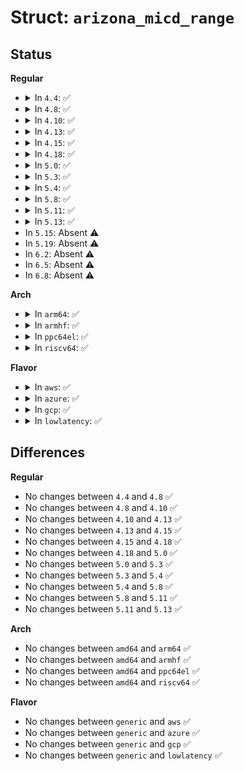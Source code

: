 # Struct: <code>arizona_micd_range</code>

## Status
<b>Regular</b>
<ul>
<li>
<details>
<summary>In <code>4.4</code>: ✅</summary>

```c
struct arizona_micd_range {
    int max;
    int key;
};
```
</details>
</li>
<li>
<details>
<summary>In <code>4.8</code>: ✅</summary>

```c
struct arizona_micd_range {
    int max;
    int key;
};
```
</details>
</li>
<li>
<details>
<summary>In <code>4.10</code>: ✅</summary>

```c
struct arizona_micd_range {
    int max;
    int key;
};
```
</details>
</li>
<li>
<details>
<summary>In <code>4.13</code>: ✅</summary>

```c
struct arizona_micd_range {
    int max;
    int key;
};
```
</details>
</li>
<li>
<details>
<summary>In <code>4.15</code>: ✅</summary>

```c
struct arizona_micd_range {
    int max;
    int key;
};
```
</details>
</li>
<li>
<details>
<summary>In <code>4.18</code>: ✅</summary>

```c
struct arizona_micd_range {
    int max;
    int key;
};
```
</details>
</li>
<li>
<details>
<summary>In <code>5.0</code>: ✅</summary>

```c
struct arizona_micd_range {
    int max;
    int key;
};
```
</details>
</li>
<li>
<details>
<summary>In <code>5.3</code>: ✅</summary>

```c
struct arizona_micd_range {
    int max;
    int key;
};
```
</details>
</li>
<li>
<details>
<summary>In <code>5.4</code>: ✅</summary>

```c
struct arizona_micd_range {
    int max;
    int key;
};
```
</details>
</li>
<li>
<details>
<summary>In <code>5.8</code>: ✅</summary>

```c
struct arizona_micd_range {
    int max;
    int key;
};
```
</details>
</li>
<li>
<details>
<summary>In <code>5.11</code>: ✅</summary>

```c
struct arizona_micd_range {
    int max;
    int key;
};
```
</details>
</li>
<li>
<details>
<summary>In <code>5.13</code>: ✅</summary>

```c
struct arizona_micd_range {
    int max;
    int key;
};
```
</details>
</li>
<li>
In <code>5.15</code>: Absent ⚠️
</li>
<li>
In <code>5.19</code>: Absent ⚠️
</li>
<li>
In <code>6.2</code>: Absent ⚠️
</li>
<li>
In <code>6.5</code>: Absent ⚠️
</li>
<li>
In <code>6.8</code>: Absent ⚠️
</li>
</ul>
<b>Arch</b>
<ul>
<li>
<details>
<summary>In <code>arm64</code>: ✅</summary>

```c
struct arizona_micd_range {
    int max;
    int key;
};
```
</details>
</li>
<li>
<details>
<summary>In <code>armhf</code>: ✅</summary>

```c
struct arizona_micd_range {
    int max;
    int key;
};
```
</details>
</li>
<li>
<details>
<summary>In <code>ppc64el</code>: ✅</summary>

```c
struct arizona_micd_range {
    int max;
    int key;
};
```
</details>
</li>
<li>
<details>
<summary>In <code>riscv64</code>: ✅</summary>

```c
struct arizona_micd_range {
    int max;
    int key;
};
```
</details>
</li>
</ul>
<b>Flavor</b>
<ul>
<li>
<details>
<summary>In <code>aws</code>: ✅</summary>

```c
struct arizona_micd_range {
    int max;
    int key;
};
```
</details>
</li>
<li>
<details>
<summary>In <code>azure</code>: ✅</summary>

```c
struct arizona_micd_range {
    int max;
    int key;
};
```
</details>
</li>
<li>
<details>
<summary>In <code>gcp</code>: ✅</summary>

```c
struct arizona_micd_range {
    int max;
    int key;
};
```
</details>
</li>
<li>
<details>
<summary>In <code>lowlatency</code>: ✅</summary>

```c
struct arizona_micd_range {
    int max;
    int key;
};
```
</details>
</li>
</ul>

## Differences
<b>Regular</b>
<ul>
<li>
No changes between <code>4.4</code> and <code>4.8</code> ✅
</li>
<li>
No changes between <code>4.8</code> and <code>4.10</code> ✅
</li>
<li>
No changes between <code>4.10</code> and <code>4.13</code> ✅
</li>
<li>
No changes between <code>4.13</code> and <code>4.15</code> ✅
</li>
<li>
No changes between <code>4.15</code> and <code>4.18</code> ✅
</li>
<li>
No changes between <code>4.18</code> and <code>5.0</code> ✅
</li>
<li>
No changes between <code>5.0</code> and <code>5.3</code> ✅
</li>
<li>
No changes between <code>5.3</code> and <code>5.4</code> ✅
</li>
<li>
No changes between <code>5.4</code> and <code>5.8</code> ✅
</li>
<li>
No changes between <code>5.8</code> and <code>5.11</code> ✅
</li>
<li>
No changes between <code>5.11</code> and <code>5.13</code> ✅
</li>
</ul>
<b>Arch</b>
<ul>
<li>
No changes between <code>amd64</code> and <code>arm64</code> ✅
</li>
<li>
No changes between <code>amd64</code> and <code>armhf</code> ✅
</li>
<li>
No changes between <code>amd64</code> and <code>ppc64el</code> ✅
</li>
<li>
No changes between <code>amd64</code> and <code>riscv64</code> ✅
</li>
</ul>
<b>Flavor</b>
<ul>
<li>
No changes between <code>generic</code> and <code>aws</code> ✅
</li>
<li>
No changes between <code>generic</code> and <code>azure</code> ✅
</li>
<li>
No changes between <code>generic</code> and <code>gcp</code> ✅
</li>
<li>
No changes between <code>generic</code> and <code>lowlatency</code> ✅
</li>
</ul>
